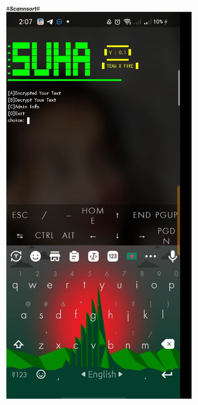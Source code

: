 #_____Scannsort_____#
![alt text](https://raw.githubusercontent.com/phinerx/text_enc/main/msg5306789358-26963.jpg)
